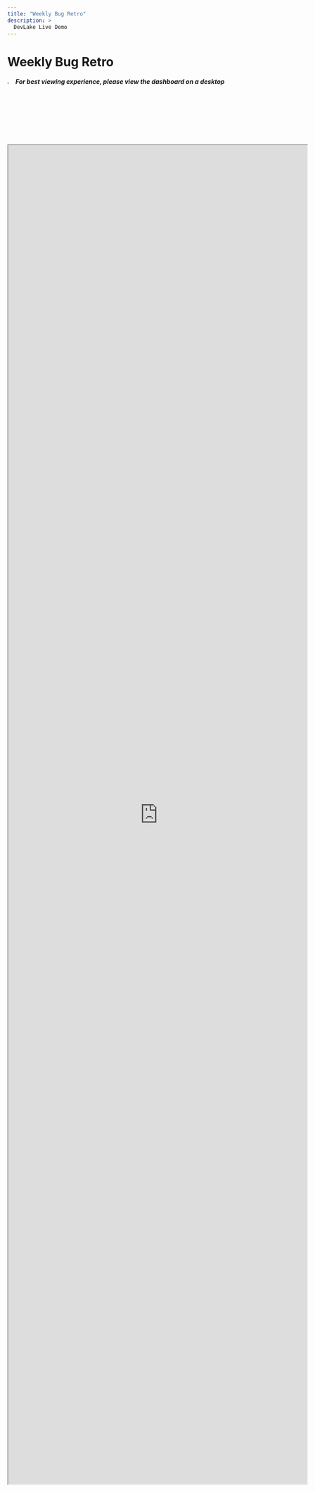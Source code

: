 ```yaml
---
title: "Weekly Bug Retro"
description: >
  DevLake Live Demo
---
```


# Weekly Bug Retro

<div className="info">
  <h5>
    <img
      src="https://user-images.githubusercontent.com/84442212/197146839-c2d116e6-e0b8-40a0-bb29-e51fb4805a81.png"
      alt=""
      width="3%"
    /> For best viewing experience, please view the dashboard on a desktop
  </h5>
</div>

<iframe src="https://grafana-lake.demo.devlake.io/d/-5EKA5w7k/weekly-bug-retro?orgId=1&from=now-6M&to=now" width="135%" height="3040px"></iframe>
